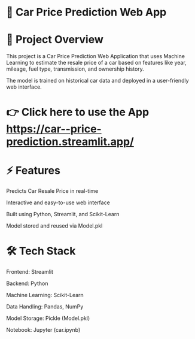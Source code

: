 # 🚗 Car Price Prediction Web App
# 📌 Project Overview

This project is a Car Price Prediction Web Application that uses Machine Learning to estimate the resale price of a car based on features like year, mileage, fuel type, transmission, and ownership history.

The model is trained on historical car data and deployed in a user-friendly web interface.

# 👉 Click here to use the App https://car--price-prediction.streamlit.app/
# ⚡ Features

Predicts Car Resale Price in real-time

Interactive and easy-to-use web interface

Built using Python, Streamlit, and Scikit-Learn

Model stored and reused via Model.pkl

# 🛠️ Tech Stack

Frontend: Streamlit

Backend: Python

Machine Learning: Scikit-Learn

Data Handling: Pandas, NumPy

Model Storage: Pickle (Model.pkl)

Notebook: Jupyter (car.ipynb)
